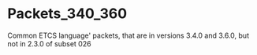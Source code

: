 # Packets_340_360

Common ETCS language' packets, that are in versions 3.4.0 and 3.6.0, but not in 2.3.0 of subset 026
